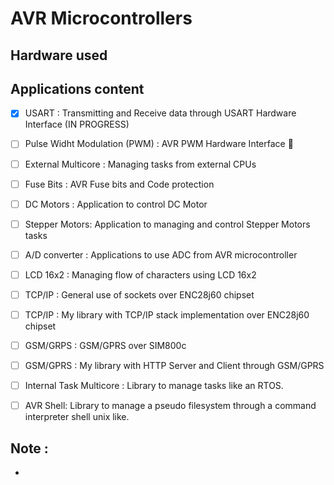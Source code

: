 # AVR Microcontrollers



## Hardware used



## Applications content
* [x] USART : Transmitting and Receive data through USART Hardware Interface (IN PROGRESS)
* [ ] Pulse Widht Modulation (PWM) : AVR PWM Hardware Interface :pushpin:
* [ ] External Multicore : Managing tasks from external CPUs
* [ ] Fuse Bits : AVR Fuse bits and Code protection
* [ ] DC Motors : Application to control DC Motor
* [ ] Stepper Motors: Application to managing and control Stepper Motors tasks
* [ ] A/D converter : Applications to use ADC from AVR microcontroller
* [ ] LCD 16x2 : Managing flow of characters using LCD 16x2
* [ ] TCP/IP : General use of sockets over ENC28j60 chipset
* [ ] TCP/IP : My library with TCP/IP stack implementation over ENC28j60 chipset
* [ ] GSM/GRPS : GSM/GPRS over SIM800c 
* [ ] GSM/GPRS : My library with HTTP Server and Client through GSM/GPRS
* [ ] Internal Task Multicore : Library to manage tasks like an RTOS.
* [ ] AVR Shell: Library to manage a pseudo filesystem through a command interpreter shell unix like.
 

## Note : 
- 
